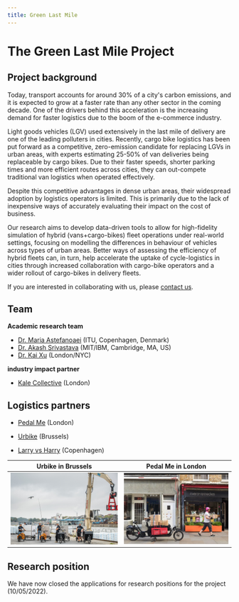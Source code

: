 ```yaml
---
title: Green Last Mile
---
```


# The Green Last Mile Project

## Project background
Today, transport accounts for around 30% of a city's carbon emissions, and it is expected to grow at a faster rate than any other sector in the coming decade. One of the drivers behind this acceleration is the increasing demand for faster logistics due to the boom of the e-commerce industry. 

Light goods vehicles (LGV) used extensively in the last mile of delivery are one of the leading polluters in cities. Recently, cargo bike logistics has been put forward as a competitive, zero-emission candidate for replacing LGVs in urban areas, with experts estimating 25-50% of van deliveries being replaceable by cargo bikes. Due to their faster speeds, shorter parking times and more efficient routes across cities, they can out-compete traditional van logistics when operated effectively.

Despite this competitive advantages in dense urban areas, their widespread adoption by logistics operators is limited. This is primarily due to the lack of inexpensive ways of accurately evaluating their impact on the cost of business. 

Our research aims to develop data-driven tools to allow for high-fidelity simulation of hybrid (vans+cargo-bikes) fleet operations under real-world settings, focusing on modelling the differences in behaviour of vehicles across types of urban areas. Better ways of assessing the efficiency of hybrid fleets can, in turn, help accelerate the uptake of cycle-logistics in cities through increased collaboration with cargo-bike operators and a wider rollout of cargo-bikes in delivery fleets.

If you are interested in collaborating with us, please [contact us](mailto:info@greenlastmile.ai).

## Team
**Academic research team**
- [Dr. Maria Astefanoaei](https://mariaast.github.io/) (ITU, Copenhagen, Denmark)
- [Dr. Akash Srivastava](https://akashgit.github.io) (MIT/IBM, Cambridge, MA, US)
- [Dr. Kai Xu](https://xuk.ai/) (London/NYC)

**industry impact partner**
- [Kale Collective](https://kalecollective.co.uk/) (London)

## Logistics partners

- [Pedal Me](https://pedalme.co.uk/) (London)

- [Urbike](https://urbike.be/) (Brussels)

- [Larry vs Harry](https://www.larryvsharry.com/) (Copenhagen)


Urbike in Brussels             |  Pedal Me in London
:-------------------------:|:-------------------------:
![](/images/urbike-cargo.jpg)  |  ![](/images/pedalme-cargo.jpg)



## Research position
We have now closed the applications for research positions for the project (10/05/2022).


